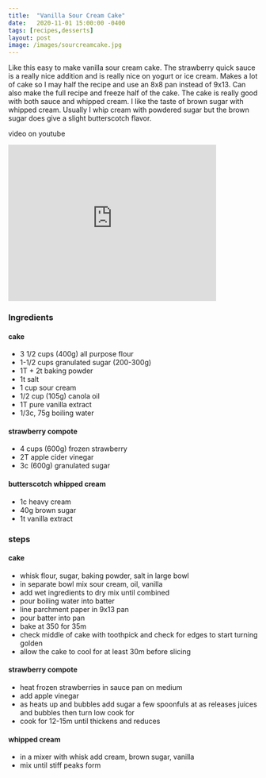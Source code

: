 ```yaml
---
title:  "Vanilla Sour Cream Cake"
date:   2020-11-01 15:00:00 -0400
tags: [recipes,desserts]
layout: post
image: /images/sourcreamcake.jpg
---
```


Like this easy to make vanilla sour cream cake.  The strawberry quick sauce is a really nice addition and is really nice on yogurt
or ice cream.  Makes a lot of cake so I may half the recipe and use
an 8x8 pan instead of 9x13.  Can also make the full recipe and freeze half of the cake. The cake is really good with both sauce
and whipped cream.  I like the taste of brown sugar with whipped cream.  Usually I whip cream with powdered sugar but the brown sugar
does give a slight butterscotch flavor.

video on youtube
<iframe width="420" height="315" src="https://www.youtube.com/embed/1Msq2jpGUoc" frameborder="0" allowfullscreen></iframe>

### Ingredients
#### cake
- 3 1/2 cups (400g) all purpose flour
- 1-1/2 cups granulated sugar (200-300g)
- 1T + 2t baking powder
- 1t salt
- 1 cup sour cream
- 1/2 cup  (105g) canola oil
- 1T pure vanilla extract
- 1/3c, 75g boiling water

#### strawberry compote
- 4 cups (600g) frozen strawberry
- 2T apple cider vinegar
- 3c (600g) granulated sugar

#### butterscotch whipped cream
- 1c heavy cream
- 40g brown sugar
- 1t vanilla extract

### steps
#### cake
- whisk flour, sugar, baking powder, salt in large bowl
- in separate bowl mix sour cream, oil, vanilla
- add wet ingredients to dry mix until combined
- pour boiling water into batter
- line parchment paper in 9x13 pan
- pour batter into pan
- bake at 350 for 35m
- check middle of cake with toothpick and check for edges to start turning golden
- allow the cake to cool for at least 30m before slicing
#### strawberry compote
- heat frozen strawberries in sauce pan on medium
- add apple vinegar
- as heats up and bubbles add sugar a few spoonfuls at as releases juices and bubbles then turn low cook for 
- cook for 12-15m until thickens and reduces
#### whipped cream
- in a mixer with whisk add cream, brown sugar, vanilla
- mix until stiff peaks form
